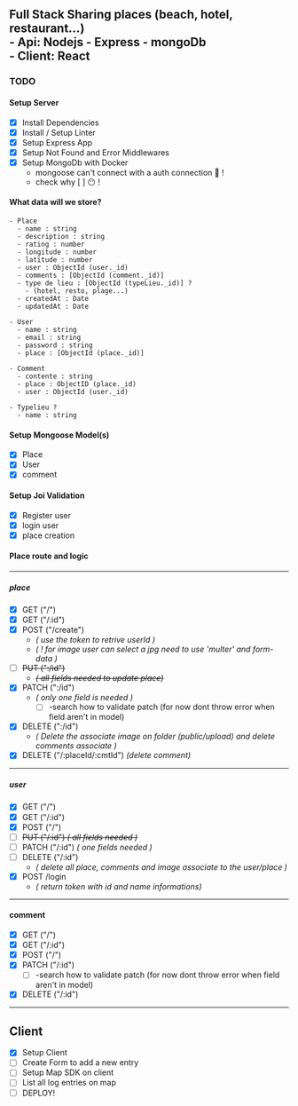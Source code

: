 <h2>Full Stack Sharing places (beach, hotel, restaurant...)</br>
- Api: Nodejs - Express - mongoDb</br>
- Client: React</br>
</h2>

### TODO

#### Setup Server

- [x] Install Dependencies
- [x] Install / Setup Linter
- [x] Setup Express App
- [x] Setup Not Found and Error Middlewares
- [x] Setup MongoDb with Docker
  - mongoose can't connect with a auth connection :shit: !
  - check why [ ] :no_mouth: !

#### What data will we store?

    - Place
      - name : string
      - description : string
      - rating : number
      - longitude : number
      - latitude : number
      - user : ObjectId (user._id)
      - comments : [ObjectId (comment._id)]
      - type de lieu : [ObjectId (typeLieu._id)] ?
        - (hotel, resto, plage...)
      - createdAt : Date
      - updatedAt : Date

    - User
      - name : string
      - email : string
      - password : string
      - place : [ObjectId (place._id)]

    - Comment
      - contente : string
      - place : ObjectID (place._id)
      - user : ObjectId (user._id)

    - Typelieu ?
      - name : string

#### Setup Mongoose Model(s)

- [x] Place
- [x] User
- [x] comment

#### Setup Joi Validation

- [x] Register user
- [x] login user
- [x] place creation

#### Place route and logic

---

##### place

- [x] GET ("/")
- [x] GET ("/:id")
- [x] POST ("/create")
  - _( use the token to retrive userId )_
  - _( ! for image user can select a jpg need to use 'multer' and form-data )_
- [ ] ~~PUT (":/id")~~
  - ~~_( all fields needed to update place)_~~
- [x] PATCH (":/id")
  - _( only one field is needed )_
    - [ ] -search how to validate patch (for now dont throw error when field aren't in model)
- [x] DELETE (":/id")
  - _( Delete the associate image on folder (public/upload) and delete comments associate )_
- [x] DELETE ("/:placeId/:cmtId") _(delete comment)_

---

##### user

- [x] GET ("/")
- [x] GET ("/:id")
- [x] POST ("/")
- [ ] ~~PUT ("/:id") _( all fields needed )_~~
- [ ] PATCH ("/:id") _( one fields needed )_
- [ ] DELETE ("/:id")
  - _( delete all place, comments and image associate to the user/place )_
- [x] POST /login
  - _( return token with id and name informations)_

---

#### comment

- [x] GET ("/")
- [x] GET ("/:id")
- [x] POST ("/")
- [x] PATCH ("/:id")
  - [ ] -search how to validate patch (for now dont throw error when field aren't in model)
- [x] DELETE ("/:id")

---

## Client

- [x] Setup Client
- [ ] Create Form to add a new entry
- [ ] Setup Map SDK on client
- [ ] List all log entries on map
- [ ] DEPLOY!
